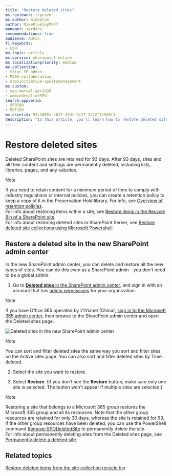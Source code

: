 ```yaml
---
title: "Restore deleted sites"
ms.reviewer: trgreen
ms.author: mikeplum
author: MikePlumleyMSFT
manager: serdars
recommendations: true
audience: Admin
f1.keywords:
- CSH
ms.topic: article
ms.service: sharepoint-online
ms.localizationpriority: medium
ms.collection:  
- Strat_SP_admin
- M365-collaboration
- m365initiative-spsitemanagement
ms.custom:
- seo-marvel-apr2020
- admindeeplinkSPO
search.appverid:
- SPO160
- MET150
ms.assetid: 91c18651-c017-47d1-9c27-3a22f325d6f1
description: "In this article, you'll learn how to restore deleted sites in the SharePoint admin center."
---
```


# Restore deleted sites

Deleted SharePoint sites are retained for 93 days. After 93 days, sites and all their content and settings are permanently deleted, including lists, libraries, pages, and any subsites.
  
> [!NOTE]
> If you need to retain content for a minimum period of time to comply with industry regulations or internal policies, you can create a retention policy to keep a copy of it in the Preservation Hold library. For info, see [Overview of retention policies](/office365/securitycompliance/retention-policies).<br> For info about restoring items within a site, see [Restore items in the Recycle Bin of a SharePoint site](https://support.office.com/article/6df466b6-55f2-4898-8d6e-c0dff851a0be). <br>For info about restoring deleted sites in SharePoint Server, see [Restore deleted site collections using Microsoft Powershell](/powershell/module/sharepoint-server/restore-spdeletedsite). 
  
 
## Restore a deleted site in the new SharePoint admin center

In the new SharePoint admin center, you can delete and restore all the new types of sites. You can do this even as a SharePoint admin - you don't need to be a global admin.

1. Go to <a href="https://go.microsoft.com/fwlink/?linkid=2185070" target="_blank">**Deleted sites** in the SharePoint admin center</a>, and sign in with an account that has [admin permissions](./sharepoint-admin-role.md) for your organization.

>[!NOTE]
>If you have Office 365 operated by 21Vianet (China), [sign in to the Microsoft 365 admin center](https://go.microsoft.com/fwlink/p/?linkid=850627), then browse to the SharePoint admin center and open the Deleted sites page.
 
![Deleted sites in the new SharePoint admin center](media/b195b8c7-ee2b-4a02-92cb-ed61899edd24.png)

>[!NOTE]
>You can sort and filter deleted sites the same way you sort and filter sites on the Active sites page. You can also sort and filter deleted sites by Time deleted.
    
2. Select the site you want to restore.

3. Select **Restore**. (If you don't see the **Restore** button, make sure only one site is selected. The button won't appear if multiple sites are selected.)
 
> [!NOTE]
> Restoring a site that belongs to a Microsoft 365 group restores the Microsoft 365 group and all its resources. Note that the other group resources are retained for only 30 days, whereas the site is retained for 93. If the other group resources have been deleted, you can use the PowerShell command [Remove-SPODeletedSite](/powershell/module/sharepoint-online/remove-spodeletedsite) to permanently delete the site. <br>For info about permanently deleting sites from the Deleted sites page, see [Permanently delete a deleted site](delete-site-collection.md#permanently-delete-a-site).
  
  
## Related topics

[Restore deleted items from the site collection recycle bin](https://support.office.com/article/5fa924ee-16d7-487b-9a0a-021b9062d14b)